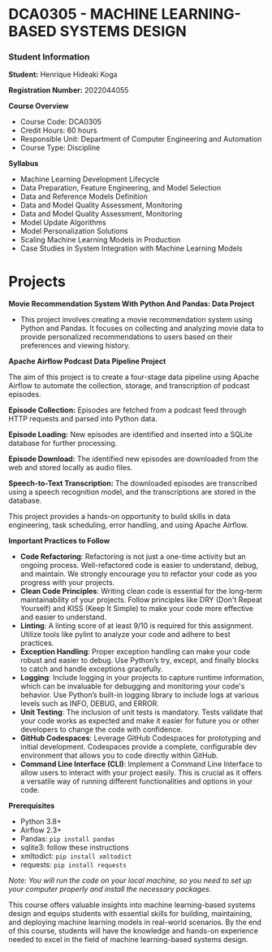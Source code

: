 # DCA0305 - MACHINE LEARNING-BASED SYSTEMS DESIGN

### Student Information

**Student:** Henrique Hideaki Koga

**Registration Number:** 2022044055

**Course Overview**
- Course Code: DCA0305
- Credit Hours: 60 hours
- Responsible Unit: Department of Computer Engineering and Automation
- Course Type: Discipline

**Syllabus**
- Machine Learning Development Lifecycle
- Data Preparation, Feature Engineering, and Model Selection
- Data and Reference Models Definition
- Data and Model Quality Assessment, Monitoring
- Data and Model Quality Assessment, Monitoring
- Model Update Algorithms
- Model Personalization Solutions
- Scaling Machine Learning Models in Production
- Case Studies in System Integration with Machine Learning Models

# Projects
**Movie Recommendation System With Python And Pandas: Data Project**
  - This project involves creating a movie recommendation system using Python and Pandas. It focuses on collecting and analyzing movie data to provide personalized recommendations to users based on their preferences and viewing history.

**Apache Airflow Podcast Data Pipeline Project**

The aim of this project is to create a four-stage data pipeline using Apache Airflow to automate the collection, storage, and transcription of podcast episodes.

**Episode Collection:** Episodes are fetched from a podcast feed through HTTP requests and parsed into Python data.

**Episode Loading:** New episodes are identified and inserted into a SQLite database for further processing.

**Episode Download:** The identified new episodes are downloaded from the web and stored locally as audio files.

**Speech-to-Text Transcription:** The downloaded episodes are transcribed using a speech recognition model, and the transcriptions are stored in the database.

This project provides a hands-on opportunity to build skills in data engineering, task scheduling, error handling, and using Apache Airflow.

**Important Practices to Follow**
- **Code Refactoring**: Refactoring is not just a one-time activity but an ongoing process. Well-refactored code is easier to understand, debug, and maintain. We strongly encourage you to refactor your code as you progress with your projects.
- **Clean Code Principles**: Writing clean code is essential for the long-term maintainability of your projects. Follow principles like DRY (Don't Repeat Yourself) and KISS (Keep It Simple) to make your code more effective and easier to understand.
- **Linting**: A linting score of at least 9/10 is required for this assignment. Utilize tools like pylint to analyze your code and adhere to best practices.
- **Exception Handling**: Proper exception handling can make your code robust and easier to debug. Use Python’s try, except, and finally blocks to catch and handle exceptions gracefully.
- **Logging**: Include logging in your projects to capture runtime information, which can be invaluable for debugging and monitoring your code's behavior. Use Python’s built-in logging library to include logs at various levels such as INFO, DEBUG, and ERROR.
- **Unit Testing**: The inclusion of unit tests is mandatory. Tests validate that your code works as expected and make it easier for future you or other developers to change the code with confidence.
- **GitHub Codespaces**: Leverage GitHub Codespaces for prototyping and initial development. Codespaces provide a complete, configurable dev environment that allows you to code directly within GitHub.
- **Command Line Interface (CLI)**: Implement a Command Line Interface to allow users to interact with your project easily. This is crucial as it offers a versatile way of running different functionalities and options in your code.

**Prerequisites**
- Python 3.8+
- Airflow 2.3+
- Pandas: `pip install pandas`
- sqlite3: follow these instructions
- xmltodict: `pip install xmltodict`
- requests: `pip install requests`

*Note: You will run the code on your local machine, so you need to set up your computer properly and install the necessary packages.*

This course offers valuable insights into machine learning-based systems design and equips students with essential skills for building, maintaining, and deploying machine learning models in real-world scenarios. By the end of this course, students will have the knowledge and hands-on experience needed to excel in the field of machine learning-based systems design.
